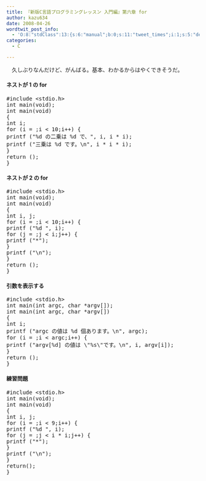 ```yaml
---
title: 『新版C言語プログラミングレッスン 入門編』第六章 for
author: kazu634
date: 2008-04-26
wordtwit_post_info:
  - 'O:8:"stdClass":13:{s:6:"manual";b:0;s:11:"tweet_times";i:1;s:5:"delay";i:0;s:7:"enabled";i:1;s:10:"separation";s:2:"60";s:7:"version";s:3:"3.7";s:14:"tweet_template";b:0;s:6:"status";i:2;s:6:"result";a:0:{}s:13:"tweet_counter";i:2;s:13:"tweet_log_ids";a:1:{i:0;i:3943;}s:9:"hash_tags";a:0:{}s:8:"accounts";a:1:{i:0;s:7:"kazu634";}}'
categories:
  - C

---
```

<div class="section">
<p>
    　久しぶりなんだけど、がんばる。基本、わかるからはやくできそうだ。
</p>
  
<h4>
    ネストが 1 の for
</h4>
  
<pre class="syntax-highlight">
<span class="synPreProc">#include </span><span class="synConstant">&#60;stdio.h&#62;</span>
<span class="synType">int</span> main(<span class="synType">void</span>);
<span class="synType">int</span> main(<span class="synType">void</span>)
{
<span class="synType">int</span> i;
<span class="synStatement">for</span> (i = <span class="synConstant"></span>;i &#60; <span class="synConstant">10</span>;i++) {
printf (<span class="synConstant">&#34;</span><span class="synSpecial">%d</span><span class="synConstant"> の二乗は </span><span class="synSpecial">%d</span><span class="synConstant"> で、&#34;</span>, i, i * i);
printf (<span class="synConstant">&#34;三乗は </span><span class="synSpecial">%d</span><span class="synConstant"> です。</span><span class="synSpecial">\n</span><span class="synConstant">&#34;</span>, i * i * i);
}
<span class="synStatement">return</span> (<span class="synConstant"></span>);
}
</pre>
  
<h4>
    ネストが 2 の for
</h4>
  
<pre class="syntax-highlight">
<span class="synPreProc">#include </span><span class="synConstant">&#60;stdio.h&#62;</span>
<span class="synType">int</span> main(<span class="synType">void</span>);
<span class="synType">int</span> main(<span class="synType">void</span>)
{
<span class="synType">int</span> i, j;
<span class="synStatement">for</span> (i = <span class="synConstant"></span>;i &#60; <span class="synConstant">10</span>;i++) {
printf (<span class="synConstant">&#34;</span><span class="synSpecial">%d</span><span class="synConstant"> &#34;</span>, i);
<span class="synStatement">for</span> (j = <span class="synConstant"></span>;j &#60; i;j++) {
printf (<span class="synConstant">&#34;*&#34;</span>);
}
printf (<span class="synConstant">&#34;</span><span class="synSpecial">\n</span><span class="synConstant">&#34;</span>);
}
<span class="synStatement">return</span> (<span class="synConstant"></span>);
}
</pre>
  
<h4>
    引数を表示する
</h4>
  
<pre class="syntax-highlight">
<span class="synPreProc">#include </span><span class="synConstant">&#60;stdio.h&#62;</span>
<span class="synType">int</span> main(<span class="synType">int</span> argc, <span class="synType">char</span> *argv[]);
<span class="synType">int</span> main(<span class="synType">int</span> argc, <span class="synType">char</span> *argv[])
{
<span class="synType">int</span> i;
printf (<span class="synConstant">&#34;argc の値は </span><span class="synSpecial">%d</span><span class="synConstant"> 個あります。</span><span class="synSpecial">\n</span><span class="synConstant">&#34;</span>, argc);
<span class="synStatement">for</span> (i = <span class="synConstant"></span>;i &#60; argc;i++) {
printf (<span class="synConstant">&#34;argv[</span><span class="synSpecial">%d</span><span class="synConstant">] の値は </span><span class="synSpecial">\&#34;%s\&#34;</span><span class="synConstant">です。</span><span class="synSpecial">\n</span><span class="synConstant">&#34;</span>, i, argv[i]);
}
<span class="synStatement">return</span> (<span class="synConstant"></span>);
}
</pre>
  
<h4>
    練習問題
</h4>
  
<pre class="syntax-highlight">
<span class="synPreProc">#include </span><span class="synConstant">&#60;stdio.h&#62;</span>
<span class="synType">int</span> main(<span class="synType">void</span>);
<span class="synType">int</span> main(<span class="synType">void</span>)
{
<span class="synType">int</span> i, j;
<span class="synStatement">for</span> (i = <span class="synConstant"></span>;i &#60; <span class="synConstant">9</span>;i++) {
printf (<span class="synConstant">&#34;</span><span class="synSpecial">%d</span><span class="synConstant"> &#34;</span>, i);
<span class="synStatement">for</span> (j = <span class="synConstant"></span>;j &#60; i * i;j++) {
printf (<span class="synConstant">&#34;*&#34;</span>);
}
printf (<span class="synConstant">&#34;</span><span class="synSpecial">\n</span><span class="synConstant">&#34;</span>);
}
<span class="synStatement">return</span>(<span class="synConstant"></span>);
}
</pre>
</div>
